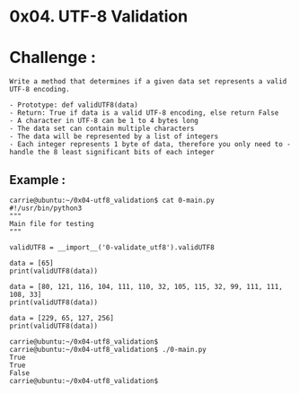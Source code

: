 # 0x04. UTF-8 Validation

# Challenge :
    Write a method that determines if a given data set represents a valid UTF-8 encoding.

    - Prototype: def validUTF8(data)
    - Return: True if data is a valid UTF-8 encoding, else return False
    - A character in UTF-8 can be 1 to 4 bytes long
    - The data set can contain multiple characters
    - The data will be represented by a list of integers
    - Each integer represents 1 byte of data, therefore you only need to - handle the 8 least significant bits of each integer

## Example :
    carrie@ubuntu:~/0x04-utf8_validation$ cat 0-main.py
    #!/usr/bin/python3
    """
    Main file for testing
    """

    validUTF8 = __import__('0-validate_utf8').validUTF8

    data = [65]
    print(validUTF8(data))

    data = [80, 121, 116, 104, 111, 110, 32, 105, 115, 32, 99, 111, 111, 108, 33]
    print(validUTF8(data))

    data = [229, 65, 127, 256]
    print(validUTF8(data))

    carrie@ubuntu:~/0x04-utf8_validation$
    carrie@ubuntu:~/0x04-utf8_validation$ ./0-main.py
    True
    True
    False
    carrie@ubuntu:~/0x04-utf8_validation$

